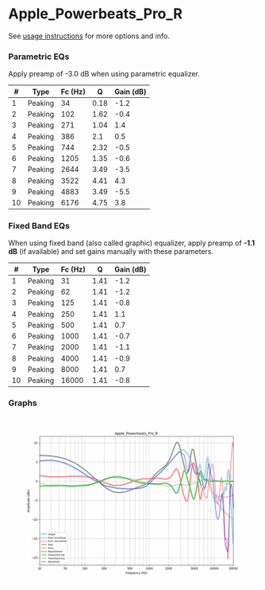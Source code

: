 # Apple_Powerbeats_Pro_R
See [usage instructions](https://github.com/jaakkopasanen/AutoEq#usage) for more options and info.

### Parametric EQs
Apply preamp of -3.0 dB when using parametric equalizer.

|   # | Type    |   Fc (Hz) |    Q |   Gain (dB) |
|-----|---------|-----------|------|-------------|
|   1 | Peaking |        34 | 0.18 |        -1.2 |
|   2 | Peaking |       102 | 1.62 |        -0.4 |
|   3 | Peaking |       271 | 1.04 |         1.4 |
|   4 | Peaking |       386 | 2.1  |         0.5 |
|   5 | Peaking |       744 | 2.32 |        -0.5 |
|   6 | Peaking |      1205 | 1.35 |        -0.6 |
|   7 | Peaking |      2644 | 3.49 |        -3.5 |
|   8 | Peaking |      3522 | 4.41 |         4.3 |
|   9 | Peaking |      4883 | 3.49 |        -5.5 |
|  10 | Peaking |      6176 | 4.75 |         3.8 |

### Fixed Band EQs
When using fixed band (also called graphic) equalizer, apply preamp of **-1.1 dB** (if available) and set gains manually with these parameters.

|   # | Type    |   Fc (Hz) |    Q |   Gain (dB) |
|-----|---------|-----------|------|-------------|
|   1 | Peaking |        31 | 1.41 |        -1.2 |
|   2 | Peaking |        62 | 1.41 |        -1.2 |
|   3 | Peaking |       125 | 1.41 |        -0.8 |
|   4 | Peaking |       250 | 1.41 |         1.1 |
|   5 | Peaking |       500 | 1.41 |         0.7 |
|   6 | Peaking |      1000 | 1.41 |        -0.7 |
|   7 | Peaking |      2000 | 1.41 |        -1.1 |
|   8 | Peaking |      4000 | 1.41 |        -0.9 |
|   9 | Peaking |      8000 | 1.41 |         0.7 |
|  10 | Peaking |     16000 | 1.41 |        -0.8 |

### Graphs
![](./Apple_Powerbeats_Pro_R.png)
